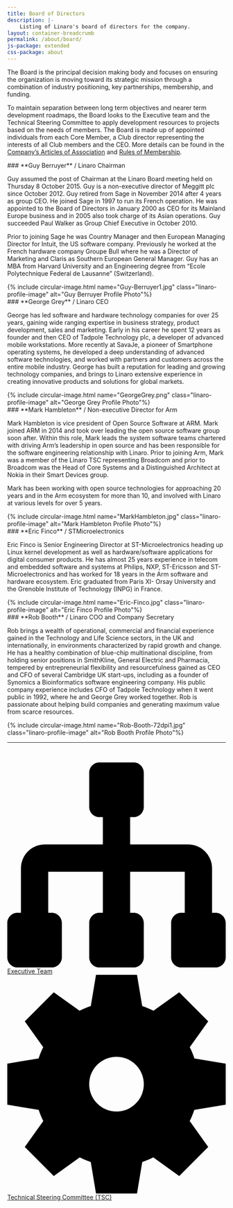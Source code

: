 ```yaml
---
title: Board of Directors
description: |-
    Listing of Linaro's board of directors for the company.
layout: container-breadcrumb
permalink: /about/board/
js-package: extended
css-package: about
---
```

The Board is the principal decision making body and focuses on ensuring the organization is moving toward its strategic mission through a combination of industry positioning, key partnerships, membership, and funding.

To maintain separation between long term objectives and nearer term development roadmaps, the Board looks to the Executive team and the Technical Steering Committee to apply development resources to projects based on the needs of members. The Board is made up of appointed individuals from each Core Member, a Club director representing the interests of all Club members and the CEO. More details can be found in the [Company’s Articles of Association](/assets/downloads/Linaro-Articles-of-Association-New-June-2010.pdf) and [Rules of Membership](/assets/downloads/Membership_Rules_of_Linaro_Limited_Effective_26th_July_20122.pdf).

<div class="container board_member no-padding">
<div class="col-sm-9 no-padding" markdown="1">
### **Guy Berruyer** / Linaro Chairman

Guy assumed the post of Chairman at the Linaro Board meeting held on Thursday 8 October 2015\. Guy is a non-executive director of Meggitt plc since October 2012\. Guy retired from Sage in November 2014 after 4 years as group CEO. He joined Sage in 1997 to run its French operation. He was appointed to the Board of Directors in January 2000 as CEO for its Mainland Europe business and in 2005 also took charge of its Asian operations. Guy succeeded Paul Walker as Group Chief Executive in October 2010.

Prior to joining Sage he was Country Manager and then European Managing Director for Intuit, the US software company. Previously he worked at the French hardware company Groupe Bull where he was a Director of Marketing and Claris as Southern European General Manager. Guy has an MBA from Harvard University and an Engineering degree from “Ecole Polytechnique Federal de Lausanne” (Switzerland).
</div>
<div class="col-sm-3 text-center">
{% include circular-image.html name="Guy-Berruyer1.jpg" class="linaro-profile-image" alt="Guy Berruyer Profile Photo"%}
</div>
</div>

<div class="container board_member no-padding">
<div class="col-sm-9 no-padding" markdown="1">
### **George Grey** / Linaro CEO

George has led software and hardware technology companies for over 25 years, gaining wide ranging expertise in business strategy, product development, sales and marketing. Early in his career he spent 12 years as founder and then CEO of Tadpole Technology plc, a developer of advanced mobile workstations. More recently at SavaJe, a pioneer of Smartphone operating systems, he developed a deep understanding of advanced software technologies, and worked with partners and customers across the entire mobile industry. George has built a reputation for leading and growing technology companies, and brings to Linaro extensive experience in creating innovative products and solutions for global markets.
</div>
<div class="col-sm-3 text-center">
{% include circular-image.html name="GeorgeGrey.png" class="linaro-profile-image" alt="George Grey Profile Photo"%}
</div>
</div>

<div class="container board_member no-padding">
<div class="col-sm-9 no-padding" markdown="1">
### **Mark Hambleton** / Non-executive Director for Arm

Mark Hambleton is vice president of Open Source Software at ARM. Mark joined ARM in 2014 and took over leading the open source software group soon after. Within this role, Mark leads the system software teams chartered with driving Arm’s leadership in open source and has been responsible for the software engineering relationship with Linaro. Prior to joining Arm, Mark was a member of the Linaro TSC representing Broadcom and prior to Broadcom was the Head of Core Systems and a Distinguished Architect at Nokia in their Smart Devices group.

Mark has been working with open source technologies for approaching 20 years and in the Arm ecosystem for more than 10, and involved with Linaro at various levels for over 5 years.

</div>
<div class="col-sm-3 text-center">
{% include circular-image.html name="MarkHambleton.jpg" class="linaro-profile-image" alt="Mark Hambleton Profile Photo"%}
</div>
</div>

<div class="container board_member no-padding">
<div class="col-sm-9 no-padding" markdown="1">
### **Eric Finco** / STMicroelectronics

Eric Finco is Senior Engineering Director at ST-Microelectronics heading up Linux kernel development as well as hardware/software applications for digital consumer products. He has almost 25 years experience in telecom and embedded software and systems at Philips, NXP, ST-Ericsson and ST-Microelectronics and has worked for 18 years in the Arm software and hardware ecosystem. Eric graduated from Paris XI- Orsay University and the Grenoble Institute of Technology (INPG) in France.

</div>
<div class="col-sm-3 text-center">
{% include circular-image.html name="Eric-Finco.jpg" class="linaro-profile-image" alt="Eric Finco Profile Photo"%}
</div>
</div>

<div class="container board_member no-padding">
<div class="col-sm-9 no-padding" markdown="1">
### **Rob Booth** / Linaro COO and Company Secretary

Rob brings a wealth of operational, commercial and financial experience gained in the Technology and Life Science sectors, in the UK and internationally, in environments characterized by rapid growth and change. He has a healthy combination of blue-chip multinational discipline, from holding senior positions in SmithKline, General Electric and Pharmacia, tempered by entrepreneurial flexibility and resourcefulness gained as CEO and CFO of several Cambridge UK start-ups, including as a founder of Synomics a Bioinformatics software engineering company. His public company experience includes CFO of Tadpole Technology when it went public in 1992, where he and George Grey worked together. Rob is passionate about helping build companies and generating maximum value from scarce resources.
</div>
<div class="col-sm-3 text-center">
{% include circular-image.html name="Rob-Booth-72dpi1.jpg" class="linaro-profile-image" alt="Rob Booth Profile Photo"%}
</div>
</div>

<hr/>

<div class="col-sm-6">
    <a href="/about/executive/">
        <div class="linaro-svg-icon">
            <svg class="mk-svg-icon" data-name="mk-moon-tree-4" data-cacheid="icon-59a7f3b7b0d39" xmlns="http://www.w3.org/2000/svg" viewBox="0 0 512 512"><path d="M488 384h-8v-104c0-30.878-25.121-56-56-56h-136v-64h8c13.2 0 24-10.8 24-24v-80c0-13.2-10.8-24-24-24h-80c-13.2 0-24 10.8-24 24v80c0 13.2 10.8 24 24 24h8v64h-136c-30.878 0-56 25.122-56 56v104h-8c-13.2 0-24 10.8-24 24v80c0 13.2 10.8 24 24 24h80c13.2 0 24-10.8 24-24v-80c0-13.2-10.8-24-24-24h-8v-96h128v96h-8c-13.2 0-24 10.8-24 24v80c0 13.2 10.8 24 24 24h80c13.2 0 24-10.8 24-24v-80c0-13.2-10.8-24-24-24h-8v-96h128v96h-8c-13.2 0-24 10.8-24 24v80c0 13.2 10.8 24 24 24h80c13.2 0 24-10.8 24-24v-80c0-13.2-10.8-24-24-24z"></path></svg>
        </div>
        <div class="linaro-svg-icon-caption">
            Executive Team
        </div>
    </a>
</div>
<div class="col-sm-6">
    <a href="/about/tsc/">
        <div class="linaro-svg-icon">
            <svg class="mk-svg-icon" data-name="mk-moon-cog-2" data-cacheid="icon-59a7f3b7b19bd" xmlns="http://www.w3.org/2000/svg" viewBox="0 0 512 512"><path d="M512 304.047v-96.094l-73.387-12.231c-2.979-9.066-6.611-17.834-10.847-26.25l43.227-60.517-67.948-67.949-60.413 43.152c-8.455-4.277-17.269-7.944-26.384-10.951l-12.201-73.207h-96.094l-12.201 73.208c-9.115 3.007-17.929 6.674-26.383 10.951l-60.414-43.152-67.949 67.949 43.227 60.518c-4.235 8.415-7.867 17.183-10.846 26.249l-73.387 12.23v96.094l73.559 12.26c2.98 8.984 6.605 17.674 10.821 26.015l-43.374 60.724 67.949 67.948 60.827-43.447c8.301 4.175 16.945 7.764 25.882 10.717l12.289 73.736h96.094l12.289-73.737c8.937-2.953 17.581-6.542 25.883-10.716l60.826 43.446 67.948-67.948-43.372-60.723c4.216-8.341 7.839-17.031 10.82-26.016l73.559-12.259zm-256 15.953c-35.346 0-64-28.653-64-64 0-35.346 28.654-64 64-64 35.347 0 64 28.654 64 64 0 35.347-28.653 64-64 64z"></path></svg>
        </div>
        <div class="linaro-svg-icon-caption">
            Technical Steering Committee (TSC)
        </div>
    </a>
</div>
